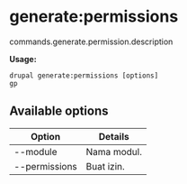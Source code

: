 # generate:permissions
commands.generate.permission.description

**Usage:**
```
drupal generate:permissions [options]
gp
```

## Available options
Option | Details
-------|-------------
--module | Nama modul.
--permissions | Buat izin.
